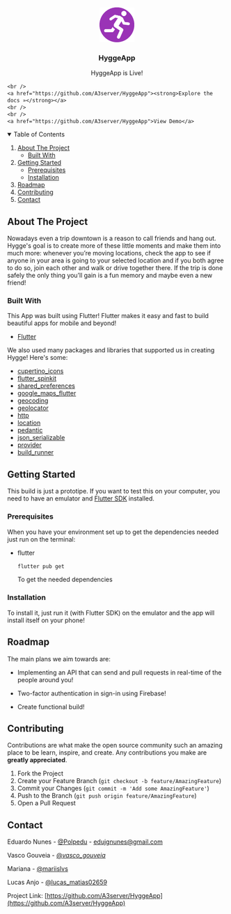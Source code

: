 <!--
*** Thanks for checking out the Best-README-Template. If you have a suggestion
*** that would make this better, please fork the repo and create a pull request
*** or simply open an issue with the tag "enhancement".
*** Thanks again! Now go create something AMAZING! :D
-->

<!-- PROJECT SHIELDS -->
<!--
*** I'm using markdown "reference style" links for readability.
*** Reference links are enclosed in brackets [ ] instead of parentheses ( ).
*** See the bottom of this document for the declaration of the reference variables
*** for contributors-url, forks-url, etc. This is an optional, concise syntax you may use.
*** https://www.markdownguide.org/basic-syntax/#reference-style-links
-->

<!-- PROJECT LOGO -->
<br />
<p align="center">
  <a href="https://github.com/A3server/HyggeApp">
    <img src="static/hygge.png" alt="Logo" width="80" height="80">
  </a>

  <h3 align="center">HyggeApp</h3>

  <p align="center">
    HyggeApp is Live!
  
    <br />
    <a href="https://github.com/A3server/HyggeApp"><strong>Explore the docs »</strong></a>
    <br />
    <br />
    <a href="https://github.com/A3server/HyggeApp">View Demo</a>
  </p>
</p>

<!-- TABLE OF CONTENTS -->
<details open="open">
  <summary>Table of Contents</summary>
  <ol>
    <li>
      <a href="#about-the-project">About The Project</a>
      <ul>
        <li><a href="#built-with">Built With</a></li>
      </ul>
    </li>
    <li>
      <a href="#getting-started">Getting Started</a>
      <ul>
        <li><a href="#prerequisites">Prerequisites</a></li>
        <li><a href="#installation">Installation</a></li>
      </ul>
    </li>
    <li><a href="#roadmap">Roadmap</a></li>
    <li><a href="#contributing">Contributing</a></li>
    <li><a href="#contact">Contact</a></li>
  </ol>
</details>

<!-- ABOUT THE PROJECT -->

## About The Project

Nowadays even a trip downtown is a reason to call friends and hang out.
Hygge's goal is to create more of these little moments and make them into much more: whenever you’re moving locations, check the app to see if anyone in your area is going to your selected location and if you both agree to do so, join each other and walk or drive together there.
If the trip is done safely the only thing you’ll gain is a fun memory and maybe even a new friend!

### Built With

This App was built using Flutter! Flutter makes it easy and fast to build beautiful apps for mobile and beyond!

- [Flutter](https://flutter.dev/)

We also used many packages and libraries that supported us in creating Hygge!
Here's some:

- [cupertino_icons](https://pub.dev/packages/cupertino_icons)
- [flutter_spinkit](https://pub.dev/packages/flutter_spinkit)
- [shared_preferences](https://pub.dev/packages/shared_preferences)
- [google_maps_flutter](https://pub.dev/packages/google_maps_flutter)
- [geocoding](https://pub.dev/packages/geocoding)
- [geolocator](https://pub.dev/packages/geolocator)
- [http](https://pub.dev/packages/http)
- [location](https://pub.dev/packages/location)
- [pedantic](https://pub.dev/packages/pedantic)
- [json_serializable](https://pub.dev/packages/json_serializable)
- [provider](https://pub.dev/packages/provider)
- [build_runner](https://pub.dev/packages/build_runner)

<!-- GETTING STARTED -->

## Getting Started

This build is just a prototipe.
If you want to test this on your computer, you need to have an emulator and [Flutter SDK](https://flutter.dev/docs/get-started/install/) installed.

### Prerequisites

When you have your environment set up to get the dependencies needed just run on the terminal:

- flutter
  ```sh
  flutter pub get
  ```
  To get the needed dependencies

### Installation

To install it, just run it (with Flutter SDK) on the emulator and the app will install itself on your phone!

<!-- ROADMAP -->

## Roadmap

The main plans we aim towards are:

- Implementing an API that can send and pull requests in real-time of the people around you!

- Two-factor authentication in sign-in using Firebase!

- Create functional build!

<!-- CONTRIBUTING -->

## Contributing

Contributions are what make the open source community such an amazing place to be learn, inspire, and create. Any contributions you make are **greatly appreciated**.

1. Fork the Project
2. Create your Feature Branch (`git checkout -b feature/AmazingFeature`)
3. Commit your Changes (`git commit -m 'Add some AmazingFeature'`)
4. Push to the Branch (`git push origin feature/AmazingFeature`)
5. Open a Pull Request

<!-- CONTACT -->

## Contact

Eduardo Nunes - [@Polpedu](https://twitter.com/PolpEdu) - edujgnunes@gmail.com

Vasco Gouveia - [@_vasco_gouveia_](https://twitter.com/_vasco_gouveia_)

Mariana - [@mariislvs](https://www.instagram.com/mariislvs/)

Lucas Anjo - [@lucas_matias02659](https://www.instagram.com/lucas_matias02659/)

Project Link: [https://github.com/A3server/HyggeApp](https://github.com/A3server/HyggeApp)

<!-- MARKDOWN LINKS & IMAGES -->
<!-- https://www.markdownguide.org/basic-syntax/#reference-style-links -->
